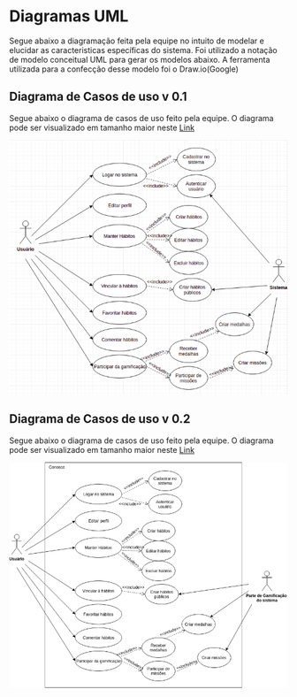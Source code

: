 # Diagramas UML

Segue abaixo a diagramação feita pela equipe no intuito de modelar e elucidar as caracteristicas específicas do sistema. Foi utilizado a notação de modelo conceitual UML para gerar os modelos abaixo. A ferramenta utilizada para a confecção desse modelo foi o Draw.io(Google)

## Diagrama de Casos de uso v 0.1
Segue abaixo o diagrama de casos de uso feito pela equipe. O diagrama pode ser visualizado em tamanho maior neste [Link](https://drive.google.com/file/d/18weBSNd3cMcLPhbnaUOwqXxOYLgIQswB/view?usp=sharing)

![casosDeUso](../assets/img/arq/diagrama-casos-de-uso.png)

## Diagrama de Casos de uso v 0.2
Segue abaixo o diagrama de casos de uso feito pela equipe. O diagrama pode ser visualizado em tamanho maior neste [Link](https://drive.google.com/file/d/18weBSNd3cMcLPhbnaUOwqXxOYLgIQswB/view?usp=sharing)

![casosDeUso](../assets/img/arq/diagrama-casos-de-uso2.png)
